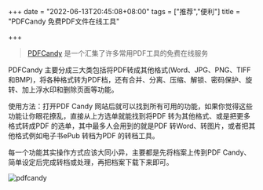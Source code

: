 +++
date = "2022-06-13T20:45:08+08:00"
tags = ["推荐","便利"]
title = "PDFCandy 免费PDF文件在线工具"

+++

> [PDFCandy](https://pdfcandy.com/) 是一个汇集了许多常用PDF工具的免费在线服务<!--more-->


PDFCandy 主要分成三大类包括将PDF转成其他格式(Word、JPG、PNG、TIFF和BMP)，将各种格式转为PDF档，还有合并、分离、压缩、解锁、密码保护、旋转、加上浮水印和删除页面等功能。

使用方法：打开PDF Candy 网站后就可以找到所有可用的功能，如果你觉得这些功能让你眼花撩乱，直接从上方选单就能找到将PDF 转为其他格式、或是把更多格式转成PDF 的选单，其中最多人会用到的就是PDF 转Word、转图片，或者把其他格式例如电子书ePub 转档为PDF 的转档工具。


每一个功能其实操作方式应该大同小异，主要都是先将档案上传到PDF Candy、简单设定后完成转档或处理，再把档案下载下来即可。

![pdfcandy](https://image.thum.io/get/width/600/https://pdfcandy.com/)